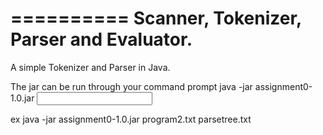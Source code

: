 
==========
Scanner, Tokenizer, Parser and Evaluator.
==========
A simple Tokenizer and Parser in Java.

The jar can be run through your command prompt
java -jar assignment0-1.0.jar <input file> <output file>

ex
java -jar assignment0-1.0.jar program2.txt parsetree.txt
